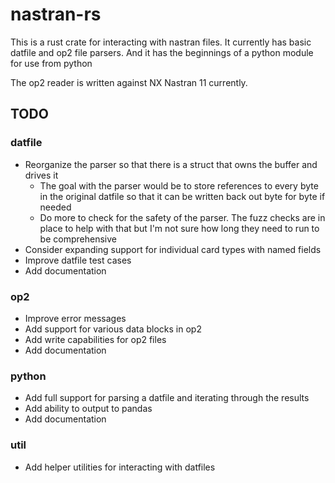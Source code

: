 # nastran-rs

This is a rust crate for interacting with nastran files. It currently has basic datfile and op2 file parsers. And it has the beginnings of a python module for use from python

The op2 reader is written against NX Nastran 11 currently. 

## TODO

### datfile 
- Reorganize the parser so that there is a struct that owns the buffer and drives it
  - The goal with the parser would be to store references to every byte in the original 
    datfile so that it can be written back out byte for byte if needed
  - Do more to check for the safety of the parser. The fuzz checks are in place to help
    with that but I'm not sure how long they need to run to be comprehensive
- Consider expanding support for individual card types with named fields
- Improve datfile test cases
- Add documentation

### op2 
- Improve error messages
- Add support for various data blocks in op2
- Add write capabilities for op2 files
- Add documentation

### python 
- Add full support for parsing a datfile and iterating through the results
- Add ability to output to pandas
- Add documentation

### util
- Add helper utilities for interacting with datfiles
